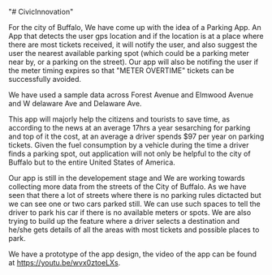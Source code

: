 "# CivicInnovation" 

For the city of Buffalo, We have come up with the idea of a Parking App. An App that detects the user gps location and if the location is at a place where there are most tickets received, it will notify the user, and also suggest the user the nearest available parking spot (which could be a parking meter near by, or a parking on the street). Our app will also be notifing the user if the meter timing expires so that "METER OVERTIME" tickets can be successfully avoided. 

We have used a sample data across Forest Avenue and Elmwood Avenue and W delaware Ave and Delaware Ave. 

This app will majorly help the citizens and tourists to save time, as according to the news at an average 17hrs a year sesarching for parking and top of it the cost, at an average a driver spends $97 per year on parking tickets. Given the fuel consumption by a vehicle during the time a driver finds a parking spot, out application will not only be helpful to the city of Buffalo but to the entire United States of America. 

Our app is still in the developement stage and We are working towards collecting more data from the streets of the City of Buffalo. As we have seen that there a lot of streets where there is no parking rules dictacted but we can see one or two cars parked still. We can use such spaces to tell the driver to park his car if there is no available meters or spots. We are also trying to build up the feature where a driver selects a destination and he/she gets details of all the areas with most tickets and possible places to park. 

We have a prototype of the app design, the video of the app can be found at https://youtu.be/wvx0ztoeLXs.
